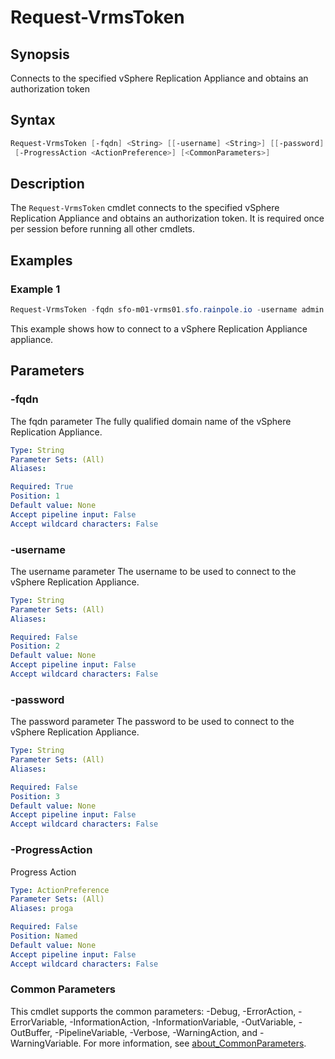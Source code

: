 # Request-VrmsToken

## Synopsis

Connects to the specified vSphere Replication Appliance and obtains an authorization token

## Syntax

```powershell
Request-VrmsToken [-fqdn] <String> [[-username] <String>] [[-password] <String>]
 [-ProgressAction <ActionPreference>] [<CommonParameters>]
```

## Description

The `Request-VrmsToken` cmdlet connects to the specified vSphere Replication Appliance and obtains an
authorization token. It is required once per session before running all other cmdlets.

## Examples

### Example 1

```powershell
Request-VrmsToken -fqdn sfo-m01-vrms01.sfo.rainpole.io -username admin -password VMw@re1!
```

This example shows how to connect to a vSphere Replication Appliance appliance.

## Parameters

### -fqdn

The fqdn parameter The fully qualified domain name of the vSphere Replication Appliance.

```yaml
Type: String
Parameter Sets: (All)
Aliases:

Required: True
Position: 1
Default value: None
Accept pipeline input: False
Accept wildcard characters: False
```

### -username

The username parameter The username to be used to connect to the vSphere Replication Appliance.

```yaml
Type: String
Parameter Sets: (All)
Aliases:

Required: False
Position: 2
Default value: None
Accept pipeline input: False
Accept wildcard characters: False
```

### -password

The password parameter The password to be used to connect to the vSphere Replication Appliance.

```yaml
Type: String
Parameter Sets: (All)
Aliases:

Required: False
Position: 3
Default value: None
Accept pipeline input: False
Accept wildcard characters: False
```

### -ProgressAction

Progress Action

```yaml
Type: ActionPreference
Parameter Sets: (All)
Aliases: proga

Required: False
Position: Named
Default value: None
Accept pipeline input: False
Accept wildcard characters: False
```

### Common Parameters

This cmdlet supports the common parameters: -Debug, -ErrorAction, -ErrorVariable, -InformationAction, -InformationVariable, -OutVariable, -OutBuffer, -PipelineVariable, -Verbose, -WarningAction, and -WarningVariable. For more information, see [about_CommonParameters](http://go.microsoft.com/fwlink/?LinkID=113216).
